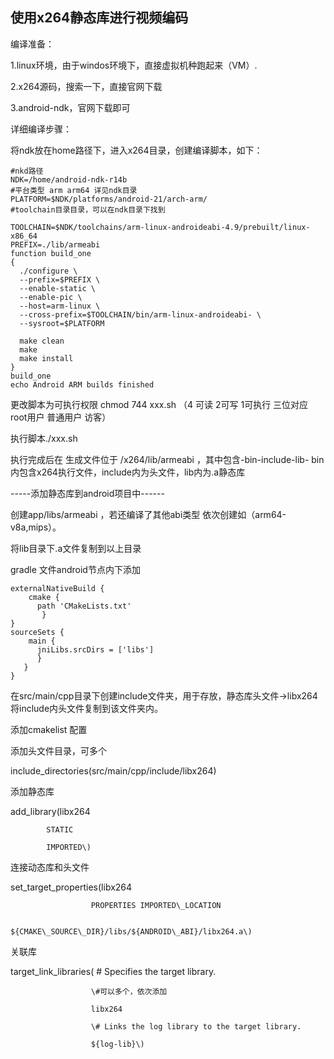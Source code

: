 ## 使用x264静态库进行视频编码

编译准备：

1.linux环境，由于windos环境下，直接虚拟机种跑起来（VM）.

2.x264源码，搜索一下，直接官网下载

3.android-ndk，官网下载即可

详细编译步骤：

将ndk放在home路径下，进入x264目录，创建编译脚本，如下：

```
#nkd路径
NDK=/home/android-ndk-r14b
#平台类型 arm arm64 详见ndk目录
PLATFORM=$NDK/platforms/android-21/arch-arm/
#toolchain目录目录，可以在ndk目录下找到

TOOLCHAIN=$NDK/toolchains/arm-linux-androideabi-4.9/prebuilt/linux-x86_64
PREFIX=./lib/armeabi
function build_one
{
  ./configure \
  --prefix=$PREFIX \
  --enable-static \
  --enable-pic \
  --host=arm-linux \
  --cross-prefix=$TOOLCHAIN/bin/arm-linux-androideabi- \
  --sysroot=$PLATFORM

  make clean
  make
  make install
}
build_one
echo Android ARM builds finished
```

更改脚本为可执行权限 chmod 744 xxx.sh  （4 可读 2可写 1可执行 三位对应 root用户 普通用户 访客）

执行脚本./xxx.sh

执行完成后在 生成文件位于 /x264/lib/armeabi ，其中包含-bin-include-lib- bin内包含x264执行文件，include内为头文件，lib内为.a静态库

-----添加静态库到android项目中------

创建app/libs/armeabi ，若还编译了其他abi类型 依次创建如（arm64-v8a,mips）。

将lib目录下.a文件复制到以上目录

gradle 文件android节点内下添加

```
externalNativeBuild {
    cmake {
      path 'CMakeLists.txt'
       }
}
sourceSets {
    main {
      jniLibs.srcDirs = ['libs']
      }
   }
}
```

在src/main/cpp目录下创建include文件夹，用于存放，静态库头文件-&gt;libx264 将include内头文件复制到该文件夹内。

添加cmakelist 配置

添加头文件目录，可多个

include\_directories\(src/main/cpp/include/libx264\)

添加静态库

add\_library\(libx264

            STATIC

            IMPORTED\)

连接动态库和头文件

set\_target\_properties\(libx264

                      PROPERTIES IMPORTED\_LOCATION

                      ${CMAKE\_SOURCE\_DIR}/libs/${ANDROID\_ABI}/libx264.a\)

关联库

target\_link\_libraries\( \# Specifies the target library.

                      \#可以多个，依次添加

                      libx264

                      \# Links the log library to the target library.

                      ${log-lib}\)





